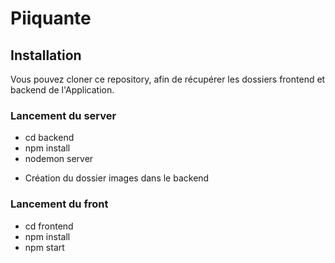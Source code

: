 # Piiquante

## Installation

Vous pouvez cloner ce repository, afin de récupérer les dossiers frontend et backend de l'Application.

### Lancement du server

- cd backend
- npm install
- nodemon server

* Création du dossier images dans le backend

### Lancement du front

- cd frontend
- npm install
- npm start
